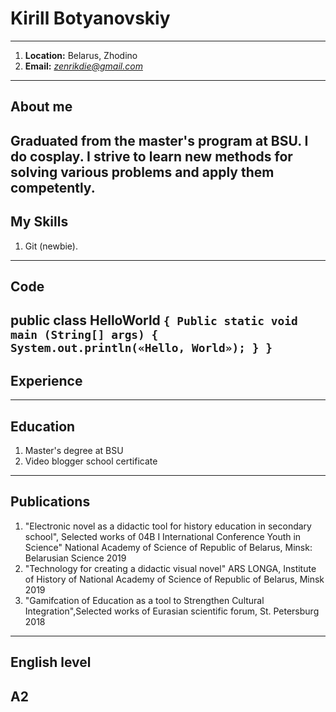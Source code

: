 # **Kirill Botyanovskiy**
---
1. **Location:** Belarus, Zhodino
2. **Email:** *zenrikdie@gmail.com*
---
## **About me** 
Graduated from the master's program at BSU. I do cosplay. I strive to learn new methods for solving various problems and apply them competently. 
---
## **My Skills**
1. Git (newbie).
---
## **Code**
public class HelloWorld
`{
	Public static void main (String[] args)
	{
		System.out.println(«Hello, World»);
	}
}`
---
## **Experience**
---
## **Education**
1. Master's degree at BSU
2. Video blogger school certificate
---
## **Publications**
1. "Electronic novel as a didactic tool for history education in secondary school", Selected works of 04B I International Conference Youth in Science" National Academy of Science of Republic of Belarus, Minsk: Belarusian Science 2019
2. "Technology for creating a didactic visual novel" ARS LONGA, Institute of History of National Academy of Science of Republic of Belarus, Minsk 2019
3. "Gamifcation of Education as a tool to Strengthen Cultural Integration",Selected works of Eurasian scientific forum, St. Petersburg 2018
---
## **English level**
А2
---
